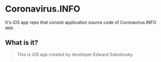 # Coronavirus.INFO
It's iOS app repo that consist application source code of Coronavirus.INFO app.
## What is it?
> This is iOS app created by developer Edward Sokolovsky
